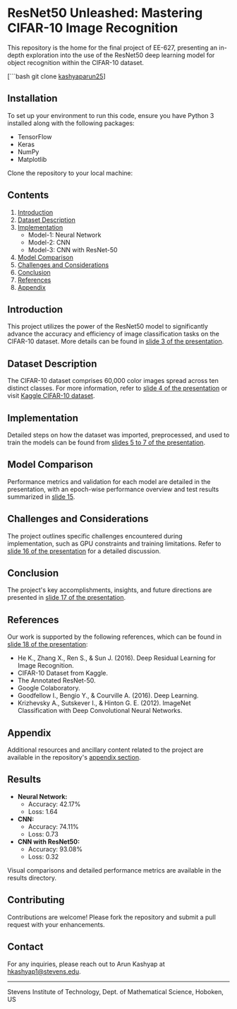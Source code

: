 # ResNet50 Unleashed: Mastering CIFAR-10 Image Recognition

This repository is the home for the final project of EE-627, presenting an in-depth exploration into the use of the ResNet50 deep learning model for object recognition within the CIFAR-10 dataset.

[```bash
git clone [kashyaparun25](https://github.com/kashyaparun25/ResNet50-Unleashed-Mastering-CIFAR-10-Image-Recognition)]


## Installation

To set up your environment to run this code, ensure you have Python 3 installed along with the following packages:
- TensorFlow
- Keras
- NumPy
- Matplotlib

Clone the repository to your local machine:



## Contents
1. [Introduction](#introduction)
2. [Dataset Description](#dataset-description)
3. [Implementation](#implementation)
   - Model-1: Neural Network
   - Model-2: CNN
   - Model-3: CNN with ResNet-50
4. [Model Comparison](#model-comparison)
5. [Challenges and Considerations](#challenges-and-considerations)
6. [Conclusion](#conclusion)
7. [References](#references)
8. [Appendix](#appendix)

## Introduction
This project utilizes the power of the ResNet50 model to significantly advance the accuracy and efficiency of image classification tasks on the CIFAR-10 dataset. More details can be found in [slide 3 of the presentation](https://github.com/kashyaparun25/ResNet50-Unleashed-Mastering-CIFAR-10-Image-Recognition/blob/36673c36ca38102aa92be5e3e00e68e9e00a7496/Final%20Presentation_Updated.pdf).

## Dataset Description
The CIFAR-10 dataset comprises 60,000 color images spread across ten distinct classes. For more information, refer to [slide 4 of the presentation](https://github.com/kashyaparun25/ResNet50-Unleashed-Mastering-CIFAR-10-Image-Recognition/blob/36673c36ca38102aa92be5e3e00e68e9e00a7496/Final%20Presentation_Updated.pdf) or visit [Kaggle CIFAR-10 dataset](https://www.kaggle.com/c/cifar-10/data).

## Implementation
Detailed steps on how the dataset was imported, preprocessed, and used to train the models can be found from [slides 5 to 7 of the presentation](https://github.com/kashyaparun25/ResNet50-Unleashed-Mastering-CIFAR-10-Image-Recognition/blob/36673c36ca38102aa92be5e3e00e68e9e00a7496/Final%20Presentation_Updated.pdf).

## Model Comparison
Performance metrics and validation for each model are detailed in the presentation, with an epoch-wise performance overview and test results summarized in [slide 15](https://github.com/kashyaparun25/ResNet50-Unleashed-Mastering-CIFAR-10-Image-Recognition/blob/36673c36ca38102aa92be5e3e00e68e9e00a7496/Final%20Presentation_Updated.pdf).

## Challenges and Considerations
The project outlines specific challenges encountered during implementation, such as GPU constraints and training limitations. Refer to [slide 16 of the presentation](https://github.com/kashyaparun25/ResNet50-Unleashed-Mastering-CIFAR-10-Image-Recognition/blob/36673c36ca38102aa92be5e3e00e68e9e00a7496/Final%20Presentation_Updated.pdf) for a detailed discussion.

## Conclusion
The project's key accomplishments, insights, and future directions are presented in [slide 17 of the presentation](https://github.com/kashyaparun25/ResNet50-Unleashed-Mastering-CIFAR-10-Image-Recognition/blob/36673c36ca38102aa92be5e3e00e68e9e00a7496/Final%20Presentation_Updated.pdf).

## References
Our work is supported by the following references, which can be found in [slide 18 of the presentation](https://github.com/kashyaparun25/ResNet50-Unleashed-Mastering-CIFAR-10-Image-Recognition/blob/36673c36ca38102aa92be5e3e00e68e9e00a7496/Final%20Presentation_Updated.pdf):
- He K., Zhang X., Ren S., & Sun J. (2016). Deep Residual Learning for Image Recognition.
- CIFAR-10 Dataset from Kaggle. 
- The Annotated ResNet-50.
- Google Colaboratory.
- Goodfellow I., Bengio Y., & Courville A. (2016). Deep Learning.
- Krizhevsky A., Sutskever I., & Hinton G. E. (2012). ImageNet Classification with Deep Convolutional Neural Networks.

## Appendix
Additional resources and ancillary content related to the project are available in the repository's [appendix section](/path/to/appendix).

## Results

- **Neural Network:**
  - Accuracy: 42.17%
  - Loss: 1.64
- **CNN:**
  - Accuracy: 74.11%
  - Loss: 0.73
- **CNN with ResNet50:**
  - Accuracy: 93.08%
  - Loss: 0.32

Visual comparisons and detailed performance metrics are available in the results directory.

## Contributing

Contributions are welcome! Please fork the repository and submit a pull request with your enhancements.


## Contact
For any inquiries, please reach out to Arun Kashyap at hkashyap1@stevens.edu.

---
Stevens Institute of Technology, Dept. of Mathematical Science, Hoboken, US
